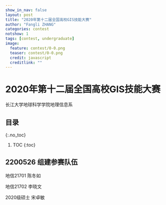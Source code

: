 ```yaml
---
show_in_nav: false
layout: post
title: "2020年第十二届全国高校GIS技能大赛"
author: "Fangli ZHANG"
categories: contest
notshow: 1
tags: [contest, undergraduate]
image:
  feature: contest/0-0.png
  teaser: contest/0-0.png
  credit: javascript
  creditlink: ""
---
```


# 2020年第十二届全国高校GIS技能大赛

长江大学地球科学学院地理信息系

<html>
</html>


## 目录
{:.no_toc}
1. TOC
{:toc}

## 2200526 组建参赛队伍
地信21701 陈冬如

地信21702 李晓文

2020级硕士 宋卓敏

